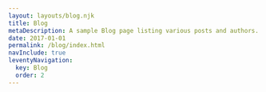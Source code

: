 ```yaml
---
layout: layouts/blog.njk
title: Blog
metaDescription: A sample Blog page listing various posts and authors.
date: 2017-01-01
permalink: /blog/index.html
navInclude: true
leventyNavigation:
  key: Blog
  order: 2
---
```

